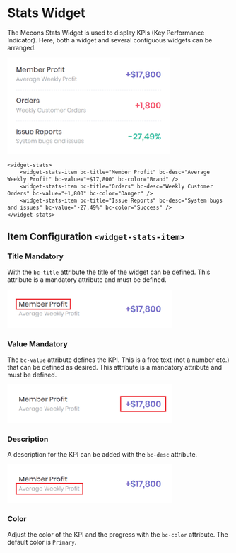 # Stats Widget

The Mecons Stats Widget is used to display KPIs (Key Performance Indicator). Here, both a widget and several contiguous widgets can be arranged.

<img class="img-shadow img-responsive center-block" src="https://raw.githubusercontent.com/brecons/metronic-tag-helper/master/docs/images/stats-widget_01.png" width="369" alt="Mecons Stats Widget">

```markup
<widget-stats>
    <widget-stats-item bc-title="Member Profit" bc-desc="Average Weekly Profit" bc-value="+$17,800" bc-color="Brand" />
    <widget-stats-item bc-title="Orders" bc-desc="Weekly Customer Orders" bc-value="+1,800" bc-color="Danger" />
    <widget-stats-item bc-title="Issue Reports" bc-desc="System bugs and issues" bc-value="-27,49%" bc-color="Success" />
</widget-stats>
```

## Item Configuration `<widget-stats-item>`

### Title <span class="badge info">Mandatory</span>

With the `bc-title` attribute the title of the widget can be defined. This attribute is a mandatory attribute and must be defined.

<img class="img-shadow img-responsive center-block" src="https://raw.githubusercontent.com/brecons/metronic-tag-helper/master/docs/images/stats-widget_02.png" width="374" alt="Stats Widget Title">

### Value <span class="badge info">Mandatory</span>

The `bc-value` attribute defines the KPI. This is a free text (not a number etc.) that can be defined as desired. This attribute is a mandatory attribute and must be defined.

<img class="img-shadow img-responsive center-block" src="https://raw.githubusercontent.com/brecons/metronic-tag-helper/master/docs/images/stats-widget_03.png" width="374" alt="Stats Widget Value">

### Description

A description for the KPI can be added with the `bc-desc` attribute.

<img class="img-shadow img-responsive center-block" src="https://raw.githubusercontent.com/brecons/metronic-tag-helper/master/docs/images/stats-widget_04.png" width="374" alt="Stats Widget Description">

### Color

Adjust the color of the KPI and the progress with the `bc-color` attribute. The default color is `Primary`.